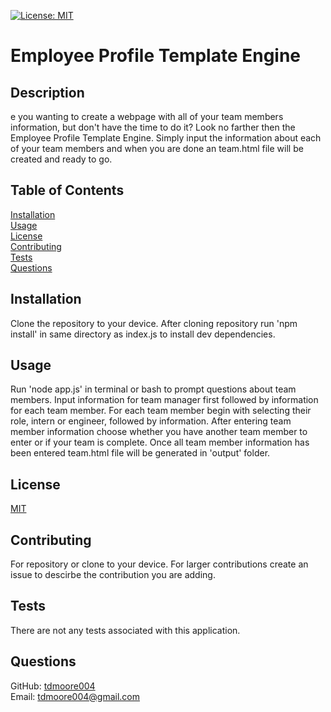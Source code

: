 [![License: MIT](https://img.shields.io/badge/License-MIT-yellow.svg)](https://choosealicense.com/licenses/mit/)
# Employee Profile Template Engine

## Description

e you wanting to create a webpage with all of your team members information, but don't have the time to do it? Look no farther then the Employee Profile Template Engine. Simply input the information about each of your team members and when you are done an team.html file will be created and ready to go.

## Table of Contents

[Installation](##installation)  
[Usage](##usage)  
[License](##license)  
[Contributing](##contributing)  
[Tests](##tests)  
[Questions](##questions)  

## Installation

Clone the repository to your device. After cloning repository run 'npm install' in same directory as index.js to install dev dependencies.

## Usage

Run 'node app.js' in terminal or bash to prompt questions about team members.
Input information for team manager first followed by information for each team member.
For each team member begin with selecting their role, intern or engineer, followed by information.
After entering team member information choose whether you have another team member to enter or if your team is complete.
Once all team member information has been entered team.html file will be generated in 'output' folder.

## License

[MIT](https://choosealicense.com/licenses/mit/)

## Contributing

For repository or clone to your device. For larger contributions create an issue to descirbe the contribution you are adding.

## Tests

There are not any tests associated with this application.

## Questions

GitHub: [tdmoore004](https://github.com/tdmoore004)  
Email: [tdmoore004@gmail.com](mailto:tdmoore004@gmail.com)